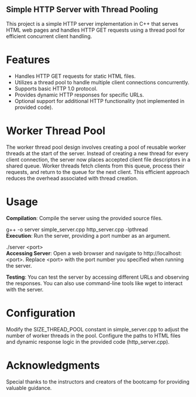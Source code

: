 ## Simple HTTP Server with Thread Pooling
This project is a simple HTTP server implementation in C++ that serves HTML web pages and handles HTTP GET requests using a thread pool for efficient concurrent client handling.

# Features
* Handles HTTP GET requests for static HTML files.
* Utilizes a thread pool to handle multiple client connections concurrently.
* Supports basic HTTP 1.0 protocol.
* Provides dynamic HTTP responses for specific URLs.
* Optional support for additional HTTP functionality (not implemented in provided code).

# Worker Thread Pool
The worker thread pool design involves creating a pool of reusable worker threads at the start of the server. Instead of creating a new thread for every client connection, the server now places accepted client file descriptors in a shared queue. Worker threads fetch clients from this queue, process their requests, and return to the queue for the next client. This efficient approach reduces the overhead associated with thread creation.

# Usage
**Compilation**: Compile the server using the provided source files.<br>

g++ -o server simple_server.cpp http_server.cpp -lpthread <br>
**Execution**: Run the server, providing a port number as an argument. <br>

./server \<port\> <br>
**Accessing Server**: Open a web browser and navigate to http://localhost:\<port\>. Replace \<port\> with the port number you specified when running the server. <br>

**Testing**: You can test the server by accessing different URLs and observing the responses. You can also use command-line tools like wget to interact with the server.

# Configuration
Modify the SIZE_THREAD_POOL constant in simple_server.cpp to adjust the number of worker threads in the pool.
Configure the paths to HTML files and dynamic response logic in the provided code (http_server.cpp).

# Acknowledgments
Special thanks to the instructors and creators of the bootcamp for providing valuable guidance.
